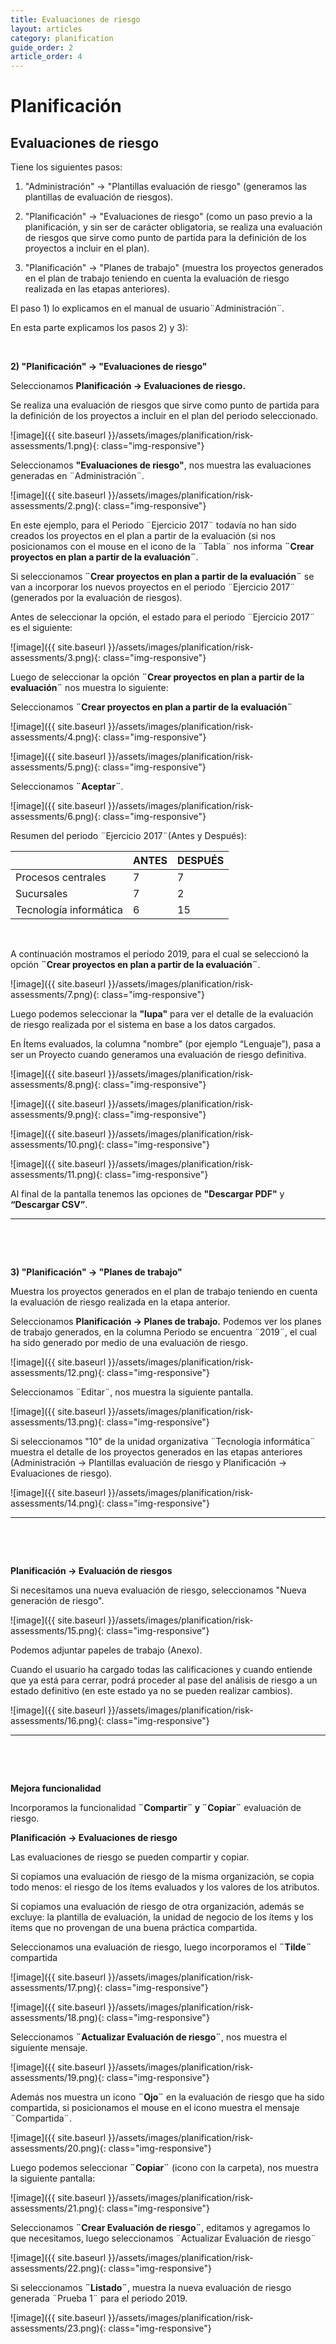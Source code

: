 ```yaml
---
title: Evaluaciones de riesgo
layout: articles
category: planification
guide_order: 2
article_order: 4
---
```

# Planificación

## Evaluaciones de riesgo

Tiene los siguientes pasos:

1. "Administración" -> "Plantillas evaluación de riesgo" (generamos las plantillas de evaluación de riesgos).

2. "Planificación" -> "Evaluaciones de riesgo" (como un paso previo a la planificación, y sin ser de carácter obligatoria, se realiza una evaluación de riesgos que sirve como punto de partida para la definición de los proyectos a incluir en el plan).

3. "Planificación" -> "Planes de trabajo" (muestra los proyectos generados en el plan de trabajo teniendo en cuenta la evaluación de riesgo realizada en las etapas anteriores).

El paso 1) lo explicamos en el manual de usuario¨Administración¨.

En esta parte explicamos los pasos 2) y 3):

&nbsp;

**2) "Planificación" -> "Evaluaciones de riesgo"**

Seleccionamos **Planificación -> Evaluaciones de riesgo.**

Se realiza una evaluación de riesgos que sirve como punto de partida para la definición de los proyectos a incluir en el plan del periodo seleccionado.

![image]({{ site.baseurl }}/assets/images/planification/risk-assessments/1.png){: class="img-responsive"}

Seleccionamos **"Evaluaciones de riesgo"**, nos muestra las evaluaciones generadas en ¨Administración¨.

![image]({{ site.baseurl }}/assets/images/planification/risk-assessments/2.png){: class="img-responsive"}

En este ejemplo, para el Periodo ¨Ejercicio 2017¨ todavía no han sido creados los proyectos en el plan a partir de la evaluación (si nos posicionamos con el mouse en el icono de la ¨Tabla¨ nos informa **¨Crear proyectos en plan a partir de la evaluación¨**.

Si seleccionamos **¨Crear proyectos en plan a partir de la evaluación¨** se van a incorporar los nuevos proyectos en el periodo ¨Ejercicio 2017¨ (generados por la evaluación de riesgos).

Antes de seleccionar la opción, el estado para el periodo ¨Ejercicio 2017¨ es el siguiente:

![image]({{ site.baseurl }}/assets/images/planification/risk-assessments/3.png){: class="img-responsive"}

Luego de seleccionar la opción **¨Crear proyectos en plan a partir de la evaluación¨** nos muestra lo siguiente:

Seleccionamos **¨Crear proyectos en plan a partir de la evaluación¨**

![image]({{ site.baseurl }}/assets/images/planification/risk-assessments/4.png){: class="img-responsive"}

![image]({{ site.baseurl }}/assets/images/planification/risk-assessments/5.png){: class="img-responsive"}

Seleccionamos **¨Aceptar¨**.

![image]({{ site.baseurl }}/assets/images/planification/risk-assessments/6.png){: class="img-responsive"}

Resumen del periodo ¨Ejercicio 2017¨(Antes y Después):

<table class="table">
  <thead>
    <th></th>
    <th>ANTES</th>
    <th>DESPUÉS</th>
  </thead>

  <tbody>
    <tr>
      <td>Procesos centrales</td>
      <td>7</td>
      <td>7</td>
    </tr>
    <tr>
      <td>Sucursales</td>
      <td>7</td>
      <td>2</td>
    </tr>
    <tr>
      <td>Tecnología informática</td>
      <td>6</td>
      <td>15</td>
    </tr>
  </tbody>
</table>

&nbsp;

A continuación mostramos el período 2019, para el cual se seleccionó la opción **¨Crear proyectos en plan a partir de la evaluación¨**.

![image]({{ site.baseurl }}/assets/images/planification/risk-assessments/7.png){: class="img-responsive"}

Luego podemos seleccionar la **"lupa"** para ver el detalle de la evaluación de riesgo realizada por el sistema en base a los datos cargados.

En Ítems evaluados, la columna "nombre" (por ejemplo “Lenguaje”), pasa a ser un Proyecto cuando generamos una evaluación de riesgo definitiva.

![image]({{ site.baseurl }}/assets/images/planification/risk-assessments/8.png){: class="img-responsive"}

![image]({{ site.baseurl }}/assets/images/planification/risk-assessments/9.png){: class="img-responsive"}

![image]({{ site.baseurl }}/assets/images/planification/risk-assessments/10.png){: class="img-responsive"}

![image]({{ site.baseurl }}/assets/images/planification/risk-assessments/11.png){: class="img-responsive"}

Al final de la pantalla tenemos las opciones de **"Descargar PDF"** y **“Descargar CSV”**.

<hr>

&nbsp;

&nbsp;


**3) "Planificación" -> "Planes de trabajo"**

Muestra los proyectos generados en el plan de trabajo teniendo en cuenta la evaluación de riesgo realizada en la etapa anterior.

Seleccionamos **Planificación -> Planes de trabajo.**
Podemos ver los planes de trabajo generados, en la columna Periodo se encuentra ¨2019¨, el cual ha sido generado por medio de una evaluación de riesgo.

![image]({{ site.baseurl }}/assets/images/planification/risk-assessments/12.png){: class="img-responsive"}

Seleccionamos ¨Editar¨, nos muestra la siguiente pantalla.

![image]({{ site.baseurl }}/assets/images/planification/risk-assessments/13.png){: class="img-responsive"}

Si seleccionamos "10" de la unidad organizativa ¨Tecnología informática¨ muestra el detalle de los proyectos generados en las etapas anteriores (Administración -> Plantillas evaluación de riesgo y Planificación -> Evaluaciones de riesgo).

![image]({{ site.baseurl }}/assets/images/planification/risk-assessments/14.png){: class="img-responsive"}

<hr>

&nbsp;

&nbsp;

**Planificación  -> Evaluación de riesgos**

Si necesitamos una nueva evaluación de riesgo, seleccionamos "Nueva generación de riesgo".

![image]({{ site.baseurl }}/assets/images/planification/risk-assessments/15.png){: class="img-responsive"}

Podemos adjuntar papeles de trabajo (Anexo).

Cuando el usuario ha cargado todas las calificaciones y cuando entiende que ya está para cerrar, podrá proceder al pase del análisis de riesgo a un estado definitivo  (en este estado ya no se pueden realizar cambios).

![image]({{ site.baseurl }}/assets/images/planification/risk-assessments/16.png){: class="img-responsive"}

<hr>

&nbsp;

&nbsp;

**Mejora funcionalidad**

Incorporamos la funcionalidad **¨Compartir¨ y ¨Copiar¨** evaluación de riesgo.

**Planificación -> Evaluaciones de riesgo**

Las evaluaciones de riesgo se pueden compartir y copiar.

Si copiamos una evaluación de riesgo de la misma organización, se copia todo menos: el riesgo de los ítems evaluados y los valores de los atributos.

Si copiamos una evaluación de riesgo de otra organización, además se excluye: la plantilla de evaluación, la unidad de negocio de los ítems y los ítems que no provengan de una buena práctica compartida.

Seleccionamos una evaluación de riesgo, luego incorporamos el **¨Tilde¨** compartida

![image]({{ site.baseurl }}/assets/images/planification/risk-assessments/17.png){: class="img-responsive"}

![image]({{ site.baseurl }}/assets/images/planification/risk-assessments/18.png){: class="img-responsive"}

Seleccionamos **¨Actualizar Evaluación de riesgo¨**, nos muestra el siguiente mensaje.

![image]({{ site.baseurl }}/assets/images/planification/risk-assessments/19.png){: class="img-responsive"}

Además nos muestra un icono **¨Ojo¨** en la evaluación de riesgo que ha sido compartida, si posicionamos el mouse en el icono muestra el mensaje ¨Compartida¨.

![image]({{ site.baseurl }}/assets/images/planification/risk-assessments/20.png){: class="img-responsive"}

Luego podemos seleccionar **¨Copiar¨** (icono con la carpeta), nos muestra la siguiente pantalla:

![image]({{ site.baseurl }}/assets/images/planification/risk-assessments/21.png){: class="img-responsive"}

Seleccionamos **¨Crear Evaluación de riesgo¨**, editamos y agregamos lo que necesitamos, luego seleccionamos ¨Actualizar Evaluación de riesgo¨

![image]({{ site.baseurl }}/assets/images/planification/risk-assessments/22.png){: class="img-responsive"}

Si seleccionamos **¨Listado¨**, muestra la nueva evaluación de riesgo generada ¨Prueba 1¨ para el periodo 2019.

![image]({{ site.baseurl }}/assets/images/planification/risk-assessments/23.png){: class="img-responsive"}
